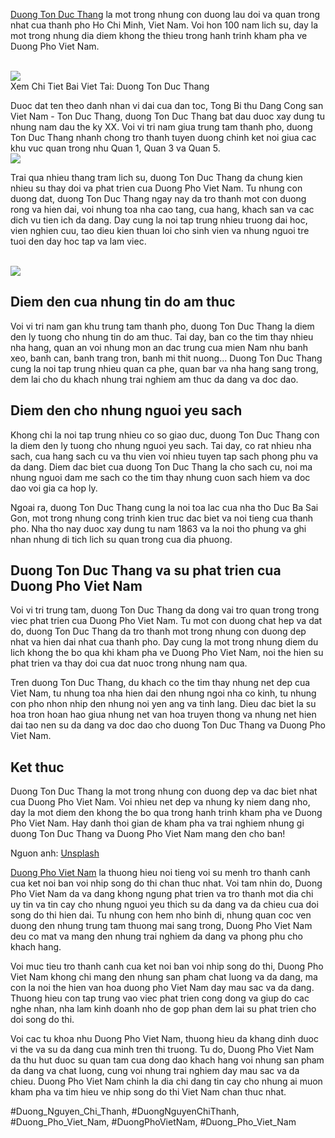 <p><a href="https://duongphovietnam.com/duong-ton-duc-thang/">Duong Ton Duc Thang</a> la mot trong nhung con duong lau doi va quan trong nhat cua thanh pho Ho Chi Minh, Viet Nam. Voi hon 100 nam lich su, day la mot trong nhung dia diem khong the thieu trong hanh trinh kham pha ve Duong Pho Viet Nam.</p><br><img src="https://duongphovietnam.com/wp-content/uploads/2025/03/duong-dien-bien-phu-dau-an-lich-su-huy-hoang-cua-dan-toc-viet-nam-67d3ac58270c6.webp"></br>
Xem Chi Tiet Bai Viet Tai: Duong Ton Duc Thang<p>Duoc dat ten theo danh nhan vi dai cua dan toc, Tong Bi thu Dang Cong san Viet Nam - Ton Duc Thang, duong Ton Duc Thang bat dau duoc xay dung tu nhung nam dau the ky XX. Voi vi tri nam giua trung tam thanh pho, duong Ton Duc Thang nhanh chong tro thanh tuyen duong chinh ket noi giua cac khu vuc quan trong nhu Quan 1, Quan 3 va Quan 5.<br><img src="https://duongphovietnam.com/wp-content/uploads/2025/03/logo-duongphovietnam.com_.png"></br><p>Trai qua nhieu thang tram lich su, duong Ton Duc Thang da chung kien nhieu su thay doi va phat trien cua Duong Pho Viet Nam. Tu nhung con duong dat, duong Ton Duc Thang ngay nay da tro thanh mot con duong rong va hien dai, voi nhung toa nha cao tang, cua hang, khach san va cac dich vu tien ich da dang. Day cung la noi tap trung nhieu truong dai hoc, vien nghien cuu, tao dieu kien thuan loi cho sinh vien va nhung nguoi tre tuoi den day hoc tap va lam viec.</p><br><img src="https://duongphovietnam.com/wp-content/uploads/2025/03/duong-ton-duc-thang-kham-pha-hanh-trinh-van-hoa-va-lich-su-67d148f0767a1.jpg"></br><h2>Diem den cua nhung tin do am thuc</h2><p>Voi vi tri nam gan khu trung tam thanh pho, duong Ton Duc Thang la diem den ly tuong cho nhung tin do am thuc. Tai day, ban co the tim thay nhieu nha hang, quan an voi nhung mon an dac trung cua mien Nam nhu banh xeo, banh can, banh trang tron, banh mi thit nuong... Duong Ton Duc Thang cung la noi tap trung nhieu quan ca phe, quan bar va nha hang sang trong, dem lai cho du khach nhung trai nghiem am thuc da dang va doc dao.<h2>Diem den cho nhung nguoi yeu sach</h2><p>Khong chi la noi tap trung nhieu co so giao duc, duong Ton Duc Thang con la diem den ly tuong cho nhung nguoi yeu sach. Tai day, co rat nhieu nha sach, cua hang sach cu va thu vien voi nhieu tuyen tap sach phong phu va da dang. Diem dac biet cua duong Ton Duc Thang la cho sach cu, noi ma nhung nguoi dam me sach co the tim thay nhung cuon sach hiem va doc dao voi gia ca hop ly.</p><p>Ngoai ra, duong Ton Duc Thang cung la noi toa lac cua nha tho Duc Ba Sai Gon, mot trong nhung cong trinh kien truc dac biet va noi tieng cua thanh pho. Nha tho nay duoc xay dung tu nam 1863 va la noi tho phung va ghi nhan nhung di tich lich su quan trong cua dia phuong.<h2>Duong Ton Duc Thang va su phat trien cua Duong Pho Viet Nam</h2><p>Voi vi tri trung tam, duong Ton Duc Thang da dong vai tro quan trong trong viec phat trien cua Duong Pho Viet Nam. Tu mot con duong chat hep va dat do, duong Ton Duc Thang da tro thanh mot trong nhung con duong dep nhat va hien dai nhat cua thanh pho. Day cung la mot trong nhung diem du lich khong the bo qua khi kham pha ve Duong Pho Viet Nam, noi the hien su phat trien va thay doi cua dat nuoc trong nhung nam qua.</p><p>Tren duong Ton Duc Thang, du khach co the tim thay nhung net dep cua Viet Nam, tu nhung toa nha hien dai den nhung ngoi nha co kinh, tu nhung con pho nhon nhip den nhung noi yen ang va tinh lang. Dieu dac biet la su hoa tron hoan hao giua nhung net van hoa truyen thong va nhung net hien dai tao nen su da dang va doc dao cho duong Ton Duc Thang va Duong Pho Viet Nam.</p><h2>Ket thuc</h2><p>Duong Ton Duc Thang la mot trong nhung con duong dep va dac biet nhat cua Duong Pho Viet Nam. Voi nhieu net dep va nhung ky niem dang nho, day la mot diem den khong the bo qua trong hanh trinh kham pha ve Duong Pho Viet Nam. Hay danh thoi gian de kham pha va trai nghiem nhung gi duong Ton Duc Thang va Duong Pho Viet Nam mang den cho ban!</p><p>Nguon anh: <a href="https://unsplash.com">Unsplash</a></p><p><a href="https://duongphovietnam.com/">Duong Pho Viet Nam</a> la thuong hieu noi tieng voi su menh tro thanh canh cua ket noi ban voi nhip song do thi chan thuc nhat. Voi tam nhin do, Duong Pho Viet Nam da va dang khong ngung phat trien va tro thanh mot dia chi uy tin va tin cay cho nhung nguoi yeu thich su da dang va da chieu cua doi song do thi hien dai. Tu nhung con hem nho binh di, nhung quan coc ven duong den nhung trung tam thuong mai sang trong, Duong Pho Viet Nam deu co mat va mang den nhung trai nghiem da dang va phong phu cho khach hang.

Voi muc tieu tro thanh canh cua ket noi ban voi nhip song do thi, Duong Pho Viet Nam khong chi mang den nhung san pham chat luong va da dang, ma con la noi the hien van hoa duong pho Viet Nam day mau sac va da dang. Thuong hieu con tap trung vao viec phat trien cong dong va giup do cac nghe nhan, nha lam kinh doanh nho de gop phan dem lai su phat trien cho doi song do thi.

Voi cac tu khoa nhu Duong Pho Viet Nam, thuong hieu da khang dinh duoc vi the va su da dang cua minh tren thi truong. Tu do, Duong Pho Viet Nam da thu hut duoc su quan tam cua dong dao khach hang voi nhung san pham da dang va chat luong, cung voi nhung trai nghiem day mau sac va da chieu. Duong Pho Viet Nam chinh la dia chi dang tin cay cho nhung ai muon kham pha va tim hieu ve nhip song do thi Viet Nam chan thuc nhat.</p>
#Duong_Nguyen_Chi_Thanh, #DuongNguyenChiThanh, #Duong_Pho_Viet_Nam, #DuongPhoVietNam, #Duong_Pho_Viet_Nam

